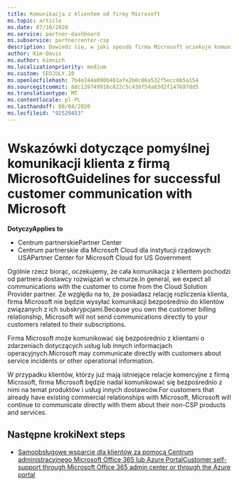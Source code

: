 ```yaml
---
title: Komunikacja z klientem od firmy Microsoft
ms.topic: article
ms.date: 07/10/2020
ms.service: partner-dashboard
ms.subservice: partnercenter-csp
description: Dowiedz się, w jaki sposób firma Microsoft oczekuje komunikacji klientów między klientami i partnerami w programie dostawcy rozwiązań w chmurze.
author: Kim-Davis
ms.author: kimnich
ms.localizationpriority: medium
ms.custom: SEOJULY.20
ms.openlocfilehash: 7b4e244a090b401afe2b0c86a532f5ecc6b5a154
ms.sourcegitcommit: 8dc139749916c822c5c438f54a03d2f147697dd5
ms.translationtype: MT
ms.contentlocale: pl-PL
ms.lasthandoff: 08/04/2020
ms.locfileid: "92529453"
---
```

# <a name="guidelines-for-successful-customer-communication-with-microsoft"></a><span data-ttu-id="97fd7-103">Wskazówki dotyczące pomyślnej komunikacji klienta z firmą Microsoft</span><span class="sxs-lookup"><span data-stu-id="97fd7-103">Guidelines for successful customer communication with Microsoft</span></span>

<span data-ttu-id="97fd7-104">**Dotyczy**</span><span class="sxs-lookup"><span data-stu-id="97fd7-104">**Applies to**</span></span>

-  <span data-ttu-id="97fd7-105">Centrum partnerskie</span><span class="sxs-lookup"><span data-stu-id="97fd7-105">Partner Center</span></span>
-  <span data-ttu-id="97fd7-106">Centrum partnerskie dla Microsoft Cloud dla instytucji rządowych USA</span><span class="sxs-lookup"><span data-stu-id="97fd7-106">Partner Center for Microsoft Cloud for US Government</span></span>

<span data-ttu-id="97fd7-107">Ogólnie rzecz biorąc, oczekujemy, że cała komunikacja z klientem pochodzi od partnera dostawcy rozwiązań w chmurze.</span><span class="sxs-lookup"><span data-stu-id="97fd7-107">In general, we expect all communications with the customer to come from the Cloud Solution Provider partner.</span></span> <span data-ttu-id="97fd7-108">Ze względu na to, że posiadasz relację rozliczenia klienta, firma Microsoft nie będzie wysyłać komunikacji bezpośrednio do klientów związanych z ich subskrypcjami.</span><span class="sxs-lookup"><span data-stu-id="97fd7-108">Because you own the customer billing relationship, Microsoft will not send communications directly to your customers related to their subscriptions.</span></span>

<span data-ttu-id="97fd7-109">Firma Microsoft może komunikować się bezpośrednio z klientami o zdarzeniach dotyczących usług lub innych informacjach operacyjnych.</span><span class="sxs-lookup"><span data-stu-id="97fd7-109">Microsoft may communicate directly with customers about service incidents or other operational information.</span></span>

<span data-ttu-id="97fd7-110">W przypadku klientów, którzy już mają istniejące relacje komercyjne z firmą Microsoft, firma Microsoft będzie nadal komunikować się bezpośrednio z nimi na temat produktów i usług innych dostawców.</span><span class="sxs-lookup"><span data-stu-id="97fd7-110">For customers that already have existing commercial relationships with Microsoft, Microsoft will continue to communicate directly with them about their non-CSP products and services.</span></span>

## <a name="next-steps"></a><span data-ttu-id="97fd7-111">Następne kroki</span><span class="sxs-lookup"><span data-stu-id="97fd7-111">Next steps</span></span>

- [<span data-ttu-id="97fd7-112">Samoobsługowe wsparcie dla klientów za pomocą Centrum administracyjnego Microsoft Office 365 lub Azure Portal</span><span class="sxs-lookup"><span data-stu-id="97fd7-112">Customer self-support through Microsoft Office 365 admin center or through the Azure portal</span></span>](customer-self-support.md)